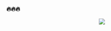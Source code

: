 ### 🔥🔥🔥

<!--
**Jie-Yuan/Jie-Yuan** is a ✨ _special_ ✨ repository because its `README.md` (this file) appears on your GitHub profile.

Here are some ideas to get you started:

- 🔭 I’m currently working on ...
- 🌱 I’m currently learning ...
- 👯 I’m looking to collaborate on ...
- 🤔 I’m looking for help with ...
- 💬 Ask me about ...
- 📫 How to reach me: ...
- 😄 Pronouns: ...
- ⚡ Fun fact: ...
-->


<div align="center">
  <p>

  <a href="https://github.com/Jie-Yuan">

  <img src="https://github-readme-stats.vercel.app/api?username=Jie-Yuan&show_icons=true&theme=default&hide=contribs,issues" />

  </a>
  
  </p>
 
</div>

